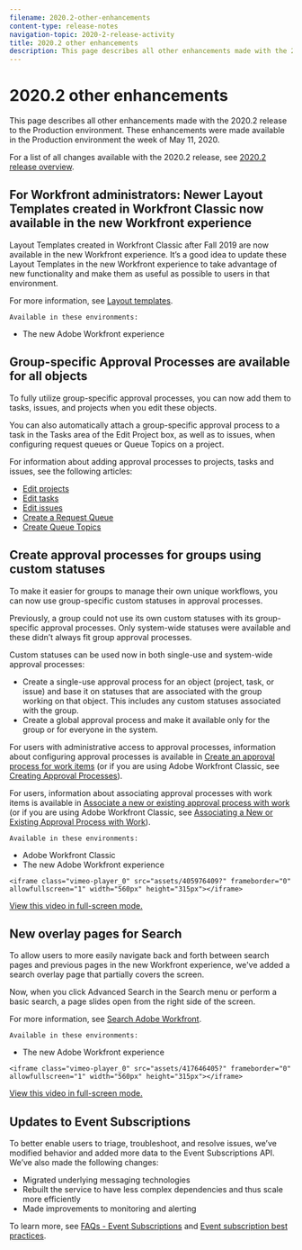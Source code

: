 ```yaml
---
filename: 2020.2-other-enhancements
content-type: release-notes
navigation-topic: 2020-2-release-activity
title: 2020.2 other enhancements
description: This page describes all other enhancements made with the 2020.2 release to the Production environment. These enhancements were made available in the Production environment the week of May 11, 2020.
---
```


# 2020.2 other enhancements

This page describes all other enhancements made with the 2020.2 release to the Production environment. These enhancements were made available in the Production environment the week of May 11, 2020.

For a list of all changes available with the 2020.2 release, see [2020.2 release overview](../../../product-announcements/product-releases/2020.2.-release-activity/2020.2-release-overview.md).

## For Workfront administrators: Newer Layout Templates created in Workfront Classic now available in the new Workfront experience

Layout Templates created in Workfront Classic after Fall 2019 are now available in the new Workfront experience. It’s a good idea to update these Layout Templates in the new Workfront experience to take advantage of new functionality and make them as useful as possible to users in that environment.

For more information, see [Layout templates](../../../administration-and-setup/customize-workfront/use-layout-templates/use-layout-templates-customize-ui.md). 

`Available in these environments:`

* The new Adobe Workfront experience

## Group-specific Approval Processes are available for all objects

To fully utilize group-specific approval processes, you can now add them to tasks, issues, and projects when you edit these objects.

You can also automatically attach a group-specific approval process to a task in the Tasks area of the Edit Project box, as well as to issues, when configuring request queues or Queue Topics on a project.

For information about adding approval processes to projects, tasks and issues, see the following articles:

* [Edit projects](../../../manage-work/projects/manage-projects/edit-projects.md) 
* [Edit tasks](../../../manage-work/tasks/manage-tasks/edit-tasks.md) 
* [Edit issues](../../../manage-work/issues/manage-issues/edit-issues.md) 
* [Create a Request Queue](../../../manage-work/requests/create-and-manage-request-queues/create-request-queue.md) 
* [Create Queue Topics](../../../manage-work/requests/create-and-manage-request-queues/create-queue-topics.md)

## Create approval processes for groups using custom statuses

To make it easier for groups to manage their own unique workflows, you can now use group-specific custom statuses in approval processes.

Previously, a group could not use its own custom statuses with its group-specific approval processes. Only system-wide statuses were available and these didn’t always fit group approval processes.

Custom statuses can be used now in both single-use and system-wide approval processes:

* Create a single-use approval process for an object (project, task, or issue) and base it on statuses that are associated with the group working on that object. This includes any custom statuses associated with the group.
* Create a global approval process and make it available only for the group or for everyone in the system.

For users with administrative access to approval processes, information about configuring approval processes is available in [Create an approval process for work items](../../../administration-and-setup/customize-workfront/configure-approval-milestone-processes/create-approval-processes.md) (or if you are using Adobe Workfront Classic, see [Creating Approval Processes](https://one.workfront.com/s/article/Creating-Approval-Processes-1001577410)).

For users, information about associating approval processes with work items is available in [Associate a new or existing approval process with work](../../../review-and-approve-work/manage-approvals/associate-approval-with-work.md) (or if you are using Adobe Workfront Classic, see [Associating a New or Existing Approval Process with Work](https://one.workfront.com/s/article/Associating-a-New-or-Existing-Approval-Process-with-Work-708455630)).

`Available in these environments:`

* Adobe Workfront Classic 
* The new Adobe Workfront experience

`<iframe class="vimeo-player_0" src="assets/405976409?" frameborder="0" allowfullscreen="1" width="560px" height="315px"></iframe>`

[View this video in full-screen mode.](https://vimeo.com/405976409/2d4dc843da)

## New overlay pages for Search

To allow users to more easily navigate back and forth between search pages and previous pages in the new Workfront experience, we've added a search overlay page that partially covers the screen.

Now, when you click Advanced Search in the Search menu or perform a basic search, a page slides open from the right side of the screen.

For more information, see [Search Adobe Workfront](../../../workfront-basics/navigate-workfront/search/search-workfront.md).

`Available in these environments:`

* The new Adobe Workfront experience

`<iframe class="vimeo-player_0" src="assets/417646405?" frameborder="0" allowfullscreen="1" width="560px" height="315px"></iframe>`

[View this video in full-screen mode.](https://vimeo.com/417646405/9e80d896df)

## Updates to Event Subscriptions

To better enable users to triage, troubleshoot, and resolve issues, we’ve modified behavior and added more data to the Event Subscriptions API. We’ve also made the following changes:

* Migrated underlying messaging technologies 
* Rebuilt the service to have less complex dependencies and thus scale more efficiently 
* Made improvements to monitoring and alerting

To learn more, see [FAQs - Event Subscriptions](../../../wf-api/general/event-subs-faq.md) and [Event subscription best practices](../../../wf-api/general/event-sub-best-practice.md).
